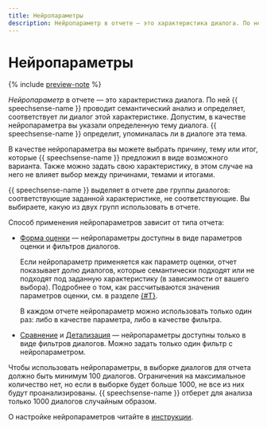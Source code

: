 ```yaml
---
title: Нейропараметры
description: Нейропараметр в отчете — это характеристика диалога. По ней {{ speechsense-name }} проводит семантический анализ и определяет, соответствует ли диалог этой характеристике.
---
```


# Нейропараметры

{% include [preview-note](../../../_includes/note-preview.md) %}

_Нейропараметр_ в отчете — это характеристика диалога. По ней {{ speechsense-name }} проводит семантический анализ и определяет, соответствует ли диалог этой характеристике. Допустим, в качестве нейропараметра вы указали определенную тему диалога. {{ speechsense-name }} определит, упоминалась ли в диалоге эта тема.

В качестве нейропараметра вы можете выбрать причину, тему или итог, которые {{ speechsense-name }} предложил в виде возможного варианта. Также можно задать свою характеристику, в этом случае на него не влияет выбор между причинами, темами и итогами.

{{ speechsense-name }} выделяет в отчете две группы диалогов: соответствующие заданной характеристике, не соответствующие. Вы выбираете, какую из двух групп использовать в отчете.

Способ применения нейропараметров зависит от типа отчета:

* [Форма оценки](evaluation-form.md) — нейропараметры доступны в виде параметров оценки и фильтров диалогов.

   Если нейропараметр применяется как параметр оценки, отчет показывает долю диалогов, которые семантически подходят или не подходят под заданную характеристику (в зависимости от вашего выбора). Подробнее о том, как рассчитываются значения параметров оценки, см. в разделе [{#T}](evaluation-form.md#form).

   В каждом отчете нейропараметр можно использовать только один раз: либо в качестве параметра, либо в качестве фильтра.

* [Сравнение](comparison.md) и [Детализация](details.md) — нейропараметры доступны только в виде фильтров диалогов. Можно задать только один фильтр с нейропараметром.

Чтобы использовать нейропараметры, в выборке диалогов для отчета должно быть минимум 100 диалогов. Ограничения на максимальное количество нет, но если в выборке будет больше 1000, не все из них будут проанализированы. {{ speechsense-name }} отберет для анализа только 1000 диалогов случайным образом.

О настройке нейропараметров читайте в [инструкции](../../operations/data/manage-reports.md#apply-neuro-parameter).
